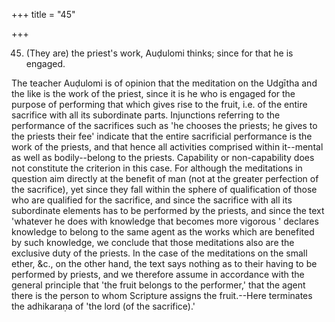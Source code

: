 +++
title = "45"

+++


45. (They are) the priest's work, Auḍulomi thinks; since for that he is engaged.

The teacher Auḍulomi is of opinion that the meditation on the Udgītha and the like is the work of the priest, since it is he who is engaged for the purpose of performing that which gives rise to the fruit, i.e. of the entire sacrifice with all its subordinate parts. Injunctions referring to the performance of the sacrifices such as 'he chooses the priests; he gives to the priests their fee' indicate that the entire sacrificial performance is the work of the priests, and that hence all activities comprised within it--mental as well as bodily--belong to the priests. Capability or non-capability does not constitute the criterion in this case. For although the meditations in question aim directly at the benefit of man (not at the greater perfection of the sacrifice), yet since they fall within the sphere of qualification of those who are qualified for the sacrifice, and since the sacrifice with all its subordinate elements has to be performed by the priests, and since the text 'whatever he does with knowledge that becomes more vigorous ' declares knowledge to belong to the same agent as the works which are benefited by such knowledge, we conclude that those meditations also are the exclusive duty of the priests. In the case of the meditations on the small ether, &c., on the other hand, the text says nothing as to their having to be performed by priests, and we therefore assume in accordance with the general principle that 'the fruit belongs to the performer,' that the agent there is the person to whom Scripture assigns the fruit.--Here terminates the adhikaraṇa of 'the lord (of the sacrifice).'

